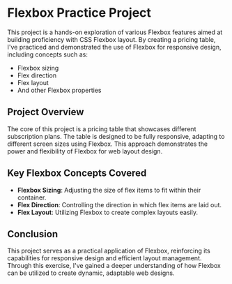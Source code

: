 # Flexbox Practice Project

This project is a hands-on exploration of various Flexbox features aimed at building proficiency with CSS Flexbox layout. By creating a pricing table, I've practiced and demonstrated the use of Flexbox for responsive design, including concepts such as:

- Flexbox sizing
- Flex direction
- Flex layout
- And other Flexbox properties

## Project Overview

The core of this project is a pricing table that showcases different subscription plans. The table is designed to be fully responsive, adapting to different screen sizes using Flexbox. This approach demonstrates the power and flexibility of Flexbox for web layout design.

## Key Flexbox Concepts Covered

- **Flexbox Sizing**: Adjusting the size of flex items to fit within their container.
- **Flex Direction**: Controlling the direction in which flex items are laid out.
- **Flex Layout**: Utilizing Flexbox to create complex layouts easily.

## Conclusion

This project serves as a practical application of Flexbox, reinforcing its capabilities for responsive design and efficient layout management. Through this exercise, I've gained a deeper understanding of how Flexbox can be utilized to create dynamic, adaptable web designs.

